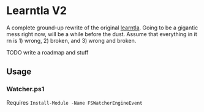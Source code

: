 # Learntla V2

A complete ground-up rewrite of the original [learntla](https://old.learntla.com). Going to be a gigantic mess right now, will be a while before the dust. Assume that everything in it rn is 1) wrong, 2) broken, and 3) wrong and broken.

TODO write a roadmap and stuff

## Usage

### Watcher.ps1

Requires `Install-Module -Name FSWatcherEngineEvent`
